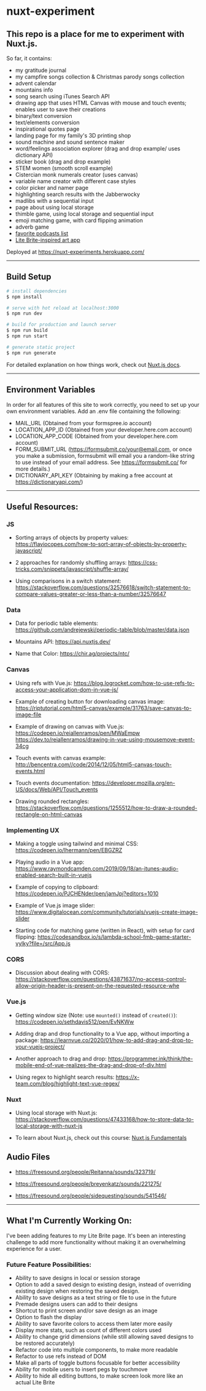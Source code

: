 # nuxt-experiment

## This repo is a place for me to experiment with Nuxt.js.

So far, it contains:

- my gratitude journal
- my campfire songs collection & Christmas parody songs collection
- advent calendar
- mountains info
- song search using iTunes Search API
- drawing app that uses HTML Canvas with mouse and touch events; enables user to save their creations
- binary/text conversion
- text/elements conversion
- inspirational quotes page
- landing page for my family's 3D printing shop
- sound machine and sound sentence maker
- word/feelings association explorer (drag and drop example/ uses dictionary API)
- sticker book (drag and drop example)
- STEM women (smooth scroll example)
- Cistercian monk numerals creator (uses canvas)
- variable name creator with different case styles
- color picker and namer page
- highlighting search results with the Jabberwocky
- madlibs with a sequential input
- page about using local storage
- thimble game, using local storage and sequential input
- emoji matching game, with card flipping animation
- adverb game
- [favorite podcasts list](https://nuxt-experiments.herokuapp.com/podcast-list)
- [Lite Brite-inspired art app](https://nuxt-experiments.herokuapp.com/arts/lite-brite)

Deployed at https://nuxt-experiments.herokuapp.com/

---

## Build Setup

```bash
# install dependencies
$ npm install

# serve with hot reload at localhost:3000
$ npm run dev

# build for production and launch server
$ npm run build
$ npm run start

# generate static project
$ npm run generate
```

For detailed explanation on how things work, check out [Nuxt.js docs](https://nuxtjs.org).

---

## Environment Variables

In order for all features of this site to work correctly, you need to set up your own environment variables. Add an .env file containing the following:

- MAIL_URL (Obtained from your formspree.io account)
- LOCATION_APP_ID (Obtained from your developer.here.com account)
- LOCATION_APP_CODE (Obtained from your developer.here.com account)
- FORM_SUBMIT_URL (https://formsubmit.co/your@email.com, or once you make a submission, formsubmit will email you a random-like string to use instead of your email address. See https://formsubmit.co/ for more details.)
- DICTIONARY_API_KEY (Obtaining by making a free account at https://dictionaryapi.com/)

---

## Useful Resources:

### JS

- Sorting arrays of objects by property values: https://flaviocopes.com/how-to-sort-array-of-objects-by-property-javascript/

- 2 approaches for randomly shuffling arrays: https://css-tricks.com/snippets/javascript/shuffle-array/

- Using comparisons in a switch statement: https://stackoverflow.com/questions/32576618/switch-statement-to-compare-values-greater-or-less-than-a-number/32576647

### Data

- Data for periodic table elements: https://github.com/andrejewski/periodic-table/blob/master/data.json

- Mountains API: https://api.nuxtjs.dev/

- Name that Color: https://chir.ag/projects/ntc/

### Canvas

- Using refs with Vue.js: https://blog.logrocket.com/how-to-use-refs-to-access-your-application-dom-in-vue-js/

- Example of creating button for downloading canvas image: https://riptutorial.com/html5-canvas/example/31763/save-canvas-to-image-file

- Example of drawing on canvas with Vue.js: https://codepen.io/reiallenramos/pen/MWaEmpw https://dev.to/reiallenramos/drawing-in-vue-using-mousemove-event-34cg

- Touch events with canvas example: http://bencentra.com//code/2014/12/05/html5-canvas-touch-events.html

- Touch events documentation: https://developer.mozilla.org/en-US/docs/Web/API/Touch_events

- Drawing rounded rectangles: https://stackoverflow.com/questions/1255512/how-to-draw-a-rounded-rectangle-on-html-canvas

### Implementing UX

- Making a toggle using tailwind and minimal CSS: https://codepen.io/lhermann/pen/EBGZRZ

- Playing audio in a Vue app: https://www.raymondcamden.com/2019/09/18/an-itunes-audio-enabled-search-built-in-vuejs

- Example of copying to clipboard: https://codepen.io/PJCHENder/pen/jamJpj?editors=1010

- Example of Vue.js image slider: https://www.digitalocean.com/community/tutorials/vuejs-create-image-slider

- Starting code for matching game (written in React), with setup for card flipping: https://codesandbox.io/s/lambda-school-fmb-game-starter-vylky?file=/src/App.js

### CORS

- Discussion about dealing with CORS: https://stackoverflow.com/questions/43871637/no-access-control-allow-origin-header-is-present-on-the-requested-resource-whe

### Vue.js

- Getting window size (Note: use `mounted()` instead of `created()`): https://codepen.io/sethdavis512/pen/EvNKWw

- Adding drap and drop functionality to a Vue app, without importing a package: https://learnvue.co/2020/01/how-to-add-drag-and-drop-to-your-vuejs-project/

- Another approach to drag and drop: https://programmer.ink/think/the-mobile-end-of-vue-realizes-the-drag-and-drop-of-div.html

- Using regex to highlight search results: https://x-team.com/blog/highlight-text-vue-regex/

### Nuxt

- Using local storage with Nuxt.js: https://stackoverflow.com/questions/47433168/how-to-store-data-to-local-storage-with-nuxt-js

- To learn about Nuxt.js, check out this course: [Nuxt.js Fundamentals](https://vueschool.io/courses/nuxtjs-fundamentals)

## Audio Files

- https://freesound.org/people/Reitanna/sounds/323719/

- https://freesound.org/people/breyenkatz/sounds/221275/

- https://freesound.org/people/sidequesting/sounds/541546/

---

## What I'm Currently Working On:

I've been adding features to my Lite Brite page. It's been an interesting challenge to add more functionality without making it an overwhelming experience for a user.

### Future Feature Possibilities:

- Ability to save designs in local or session storage
- Option to add a saved design to existing design, instead of overriding existing design when restoring the saved design.
- Ability to save designs as a text string or file to use in the future
- Premade designs users can add to their designs
- Shortcut to print screen and/or save design as an image
- Option to flash the display
- Ability to save favorite colors to access them later more easily
- Display more stats, such as count of different colors used
- Ability to change grid dimensions (while still allowing saved designs to be restored accurately)
- Refactor code into multiple components, to make more readable
- Refactor to use refs instead of DOM
- Make all parts of toggle buttons focusable for better accessibility
- Ability for mobile users to insert pegs by touchmove
- Ability to hide all editing buttons, to make screen look more like an actual Lite Brite
